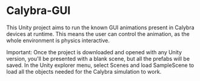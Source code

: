 # Calybra-GUI
This Unity project aims to run the known GUI animations present in Calybra devices at runtime.
This means the user can control the animation, as the whole environment is physics interactive.

Important: Once the project is downloaded and opened with any Unity version, you'll be presented with
a blank scene, but all the prefabs will be saved. In the Unity explorer menu, select Scenes and load SampleScene to load
all the objects needed for the Calybra simulation to work.
